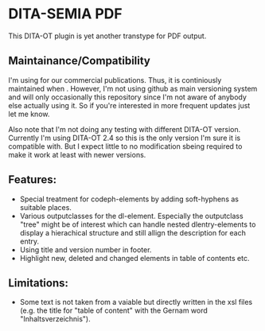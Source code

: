 # DITA-SEMIA PDF 
This DITA-OT plugin is yet another transtype for PDF output.


## Maintainance/Compatibility

I'm using for our commercial publications. Thus, it is continiously maintained when . However, I'm not using github as main versioning system and will only occasionally this repository since I'm not aware of anybody else actually using it. So if you're interested in more frequent updates just let me know.

Also note that I'm not doing any testing with different DITA-OT version. Currently I'm using DITA-OT 2.4 so this is the only version I'm sure it is compatible with. But I expect little to no modification sbeing required to make it work at least with newer versions.


## Features:
- Special treatment for codeph-elements by adding soft-hyphens as suitable places.
- Various outputclasses for the dl-element. Especially the outputclass "tree" might be of interest which can handle nested dlentry-elements to display a hierachical structure and still allign the description for each entry. 
- Using title and version number in footer.
- Highlight new, deleted and changed elements in table of contents etc. 


## Limitations:
- Some text is not taken from a vaiable but directly written in the xsl files (e.g. the title for "table of content" with the Gernam word "Inhaltsverzeichnis").  
